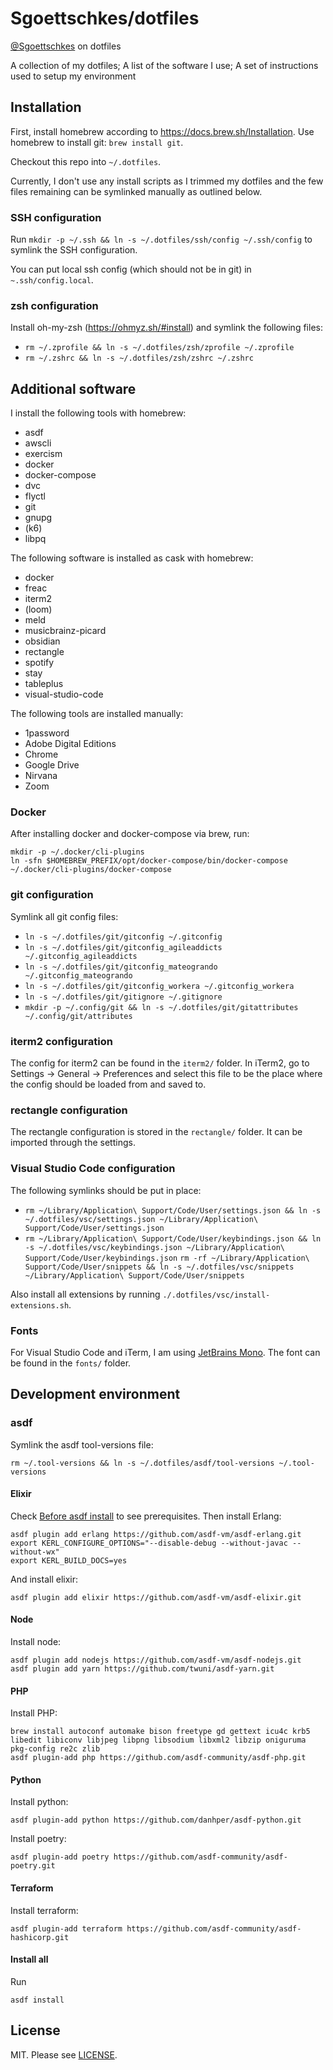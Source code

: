 Sgoettschkes/dotfiles
=====================

[@Sgoettschkes](https://twitter.com/Sgoettschkes) on dotfiles

A collection of my dotfiles; A list of the software I use; A set of instructions used to setup my environment

## Installation

First, install homebrew according to https://docs.brew.sh/Installation. Use homebrew to install git: `brew install git`.

Checkout this repo into `~/.dotfiles`.

Currently, I don't use any install scripts as I trimmed my dotfiles and the few files remaining can be symlinked manually as outlined below.

### SSH configuration

Run `mkdir -p ~/.ssh && ln -s ~/.dotfiles/ssh/config ~/.ssh/config` to symlink the SSH configuration.

You can put local ssh config (which should not be in git) in `~.ssh/config.local`.

### zsh configuration

Install oh-my-zsh (https://ohmyz.sh/#install) and symlink the following files:

* `rm ~/.zprofile && ln -s ~/.dotfiles/zsh/zprofile ~/.zprofile`
* `rm ~/.zshrc && ln -s ~/.dotfiles/zsh/zshrc ~/.zshrc`

## Additional software

I install the following tools with homebrew:

* asdf
* awscli
* exercism
* docker
* docker-compose
* dvc
* flyctl
* git
* gnupg
* (k6)
* libpq

The following software is installed as cask with homebrew:

* docker
* freac
* iterm2
* (loom)
* meld
* musicbrainz-picard
* obsidian
* rectangle
* spotify
* stay
* tableplus
* visual-studio-code

The following tools are installed manually:

* 1password
* Adobe Digital Editions
* Chrome
* Google Drive
* Nirvana
* Zoom

### Docker

After installing docker and docker-compose via brew, run:

```
mkdir -p ~/.docker/cli-plugins
ln -sfn $HOMEBREW_PREFIX/opt/docker-compose/bin/docker-compose ~/.docker/cli-plugins/docker-compose
```

### git configuration

Symlink all git config files:

* `ln -s ~/.dotfiles/git/gitconfig ~/.gitconfig`
* `ln -s ~/.dotfiles/git/gitconfig_agileaddicts ~/.gitconfig_agileaddicts`
* `ln -s ~/.dotfiles/git/gitconfig_mateogrando ~/.gitconfig_mateogrando`
* `ln -s ~/.dotfiles/git/gitconfig_workera ~/.gitconfig_workera`
* `ln -s ~/.dotfiles/git/gitignore ~/.gitignore`
* `mkdir -p ~/.config/git && ln -s ~/.dotfiles/git/gitattributes ~/.config/git/attributes`

### iterm2 configuration

The config for iterm2 can be found in the `iterm2/` folder. In iTerm2, go to Settings -> General -> Preferences and select this file to be the place where the config should be loaded from and saved to.

### rectangle configuration

The rectangle configuration is stored in the `rectangle/` folder. It can be imported through the settings.

### Visual Studio Code configuration

The following symlinks should be put in place:

* `rm ~/Library/Application\ Support/Code/User/settings.json && ln -s ~/.dotfiles/vsc/settings.json ~/Library/Application\ Support/Code/User/settings.json`
* `rm ~/Library/Application\ Support/Code/User/keybindings.json && ln -s ~/.dotfiles/vsc/keybindings.json ~/Library/Application\ Support/Code/User/keybindings.json`
`rm -rf ~/Library/Application\ Support/Code/User/snippets && ln -s ~/.dotfiles/vsc/snippets ~/Library/Application\ Support/Code/User/snippets`

Also install all extensions by running `./.dotfiles/vsc/install-extensions.sh`.

### Fonts

For Visual Studio Code and iTerm, I am using [JetBrains Mono](https://www.jetbrains.com/lp/mono). The font can be found in the `fonts/` folder.

## Development environment

### asdf

Symlink the asdf tool-versions file:

`rm ~/.tool-versions && ln -s ~/.dotfiles/asdf/tool-versions ~/.tool-versions`
#### Elixir

Check [Before asdf install](https://github.com/asdf-vm/asdf-erlang#before-asdf-install) to see prerequisites. Then install Erlang:

```
asdf plugin add erlang https://github.com/asdf-vm/asdf-erlang.git
export KERL_CONFIGURE_OPTIONS="--disable-debug --without-javac --without-wx"
export KERL_BUILD_DOCS=yes
```

And install elixir:

```
asdf plugin add elixir https://github.com/asdf-vm/asdf-elixir.git
```

#### Node

Install node:

```
asdf plugin add nodejs https://github.com/asdf-vm/asdf-nodejs.git
asdf plugin add yarn https://github.com/twuni/asdf-yarn.git
```

#### PHP

Install PHP:

```
brew install autoconf automake bison freetype gd gettext icu4c krb5 libedit libiconv libjpeg libpng libsodium libxml2 libzip oniguruma pkg-config re2c zlib
asdf plugin-add php https://github.com/asdf-community/asdf-php.git
```

#### Python

Install python:

```
asdf plugin-add python https://github.com/danhper/asdf-python.git
```

Install poetry:

```
asdf plugin-add poetry https://github.com/asdf-community/asdf-poetry.git
```

#### Terraform

Install terraform:

```
asdf plugin-add terraform https://github.com/asdf-community/asdf-hashicorp.git
```

#### Install all

Run

```
asdf install
```

## License

MIT. Please see [LICENSE](LICENSE).
